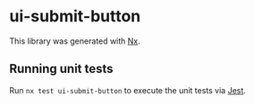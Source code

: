 # ui-submit-button

This library was generated with [Nx](https://nx.dev).

## Running unit tests

Run `nx test ui-submit-button` to execute the unit tests via [Jest](https://jestjs.io).
